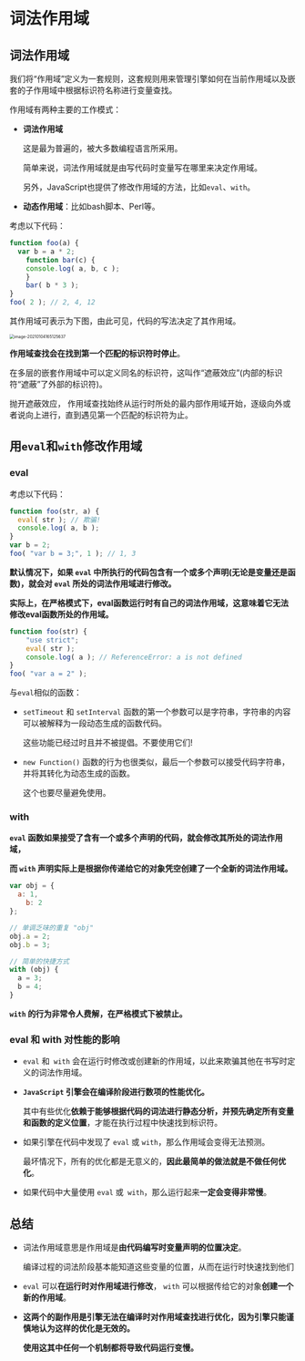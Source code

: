 # 词法作用域

## 词法作用域

我们将“作用域”定义为一套规则，这套规则用来管理引擎如何在当前作用域以及嵌套的子作用域中根据标识符名称进行变量查找。

作用域有两种主要的工作模式：

* **词法作用域**

  这是最为普遍的，被大多数编程语言所采用。

  简单来说，词法作用域就是由写代码时变量写在哪里来决定作用域。

  另外，JavaScript也提供了修改作用域的方法，比如```eval```、```with```。

* **动态作用域**：比如bash脚本、Perl等。

考虑以下代码：

```javascript
function foo(a) {
  var b = a * 2;
	function bar(c) {
    console.log( a, b, c );
	}
	bar( b * 3 );
}
foo( 2 ); // 2, 4, 12
```

其作用域可表示为下图，由此可见，代码的写法决定了其作用域。

<img src="http://rt9iekfji.hn-bkt.clouddn.com/0081Kckwgy1gmbrhvnk6xj30la0d8abt.jpg" alt="image-20210104165125637" style="zoom:50%;" />

**作用域查找会在找到第一个匹配的标识符时停止**。

在多层的嵌套作用域中可以定义同名的标识符，这叫作“遮蔽效应”(内部的标识符“遮蔽”了外部的标识符)。

抛开遮蔽效应， 作用域查找始终从运行时所处的最内部作用域开始，逐级向外或者说向上进行，直到遇见第一个匹配的标识符为止。

## 用```eval```和```with```修改作用域

### eval

考虑以下代码：

```javascript
function foo(str, a) {
  eval( str ); // 欺骗!
  console.log( a, b );
}
var b = 2;
foo( "var b = 3;", 1 ); // 1, 3
```

**默认情况下，如果 ```eval``` 中所执行的代码包含有一个或多个声明(无论是变量还是函数)，就会对 ```eval``` 所处的词法作用域进行修改。**

**实际上，在严格模式下，eval函数运行时有自己的词法作用域，这意味着它无法修改eval函数所处的作用域。**

```javascript
function foo(str) {
	"use strict";
	eval( str );
	console.log( a ); // ReferenceError: a is not defined
}
foo( "var a = 2" );
```

与```eval```相似的函数：

* ```setTimeout``` 和 ```setInterval``` 函数的第一个参数可以是字符串，字符串的内容可以被解释为一段动态生成的函数代码。

  这些功能已经过时且并不被提倡。不要使用它们!

* ```new Function()``` 函数的行为也很类似，最后一个参数可以接受代码字符串，并将其转化为动态生成的函数。

  这个也要尽量避免使用。

### with

**```eval``` 函数如果接受了含有一个或多个声明的代码，就会修改其所处的词法作用域，**

**而 ```with``` 声明实际上是根据你传递给它的对象凭空创建了一个全新的词法作用域。**

```javascript
var obj = {
  a: 1,
	b: 2
};

// 单调乏味的重复 "obj"
obj.a = 2;
obj.b = 3;

// 简单的快捷方式
with (obj) {
  a = 3;
  b = 4;
}
```

**```with``` 的行为非常令人费解，在严格模式下被禁止。**

### eval 和 with 对性能的影响

* ```eval``` 和``` with``` 会在运行时修改或创建新的作用域，以此来欺骗其他在书写时定义的词法作用域。

* **```JavaScript``` 引擎会在编译阶段进行数项的性能优化。**

  其中有些优化**依赖于能够根据代码的词法进行静态分析，并预先确定所有变量和函数的定义位置**，才能在执行过程中快速找到标识符。

* 如果引擎在代码中发现了 ```eval``` 或 ```with```，那么作用域会变得无法预测。

  最坏情况下，所有的优化都是无意义的，**因此最简单的做法就是不做任何优化**。

* 如果代码中大量使用 ```eval``` 或``` with```，那么运行起来**一定会变得非常慢**。

## 总结

* 词法作用域意思是作用域是**由代码编写时变量声明的位置决定**。

  编译过程的词法阶段基本能知道这些变量的位置，从而在运行时快速找到他们

* ```eval``` 可以**在运行时对作用域进行修改**， ```with``` 可以根据传给它的对象**创建一个新的作用域**。

* **这两个的副作用是引擎无法在编译时对作用域查找进行优化，因为引擎只能谨慎地认为这样的优化是无效的。**

  **使用这其中任何一个机制都将导致代码运行变慢。**
